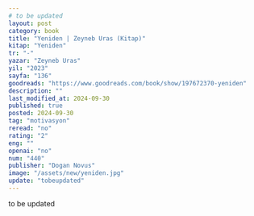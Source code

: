 ```yaml
---
# to be updated
layout: post
category: book
title: "Yeniden | Zeyneb Uras (Kitap)"
kitap: "Yeniden"
tr: "-"
yazar: "Zeyneb Uras"
yil: "2023"
sayfa: "136"
goodreads: "https://www.goodreads.com/book/show/197672370-yeniden"
description: ""
last_modified_at: 2024-09-30
published: true
posted: 2024-09-30
tag: "motivasyon"
reread: "no"
rating: "2"
eng: ""
openai: "no"
num: "440"
publisher: "Dogan Novus"
image: "/assets/new/yeniden.jpg"
update: "tobeupdated"
---
```


to be updated
